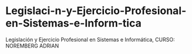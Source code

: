# Legislaci-n-y-Ejercicio-Profesional-en-Sistemas-e-Inform-tica
Legislación y Ejercicio Profesional en Sistemas e Informática, CURSO: NOREMBERG ADRIAN
